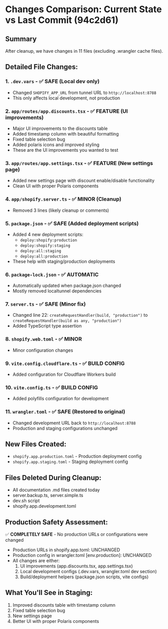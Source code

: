 # Changes Comparison: Current State vs Last Commit (94c2d61)

## Summary
After cleanup, we have changes in 11 files (excluding .wrangler cache files).

## Detailed File Changes:

### 1. `.dev.vars` - ✅ SAFE (Local dev only)
- Changed `SHOPIFY_APP_URL` from tunnel URL to `http://localhost:8788`
- This only affects local development, not production

### 2. `app/routes/app.discounts.tsx` - ✅ FEATURE (UI improvements)
- Major UI improvements to the discounts table
- Added timestamp column with beautiful formatting
- Fixed table selection bug
- Added polaris icons and improved styling
- These are the UI improvements you wanted to test

### 3. `app/routes/app.settings.tsx` - ✅ FEATURE (New settings page)
- Added new settings page with discount enable/disable functionality
- Clean UI with proper Polaris components

### 4. `app/shopify.server.ts` - ✅ MINOR (Cleanup)
- Removed 3 lines (likely cleanup or comments)

### 5. `package.json` - ✅ SAFE (Added deployment scripts)
- Added 4 new deployment scripts:
  - `deploy:shopify:production`
  - `deploy:shopify:staging`
  - `deploy:all:staging`
  - `deploy:all:production`
- These help with staging/production deployments

### 6. `package-lock.json` - ✅ AUTOMATIC
- Automatically updated when package.json changed
- Mostly removed localtunnel dependencies

### 7. `server.ts` - ✅ SAFE (Minor fix)
- Changed line 22: `createRequestHandler(build, "production")` to `createRequestHandler(build as any, "production")`
- Added TypeScript type assertion

### 8. `shopify.web.toml` - ✅ MINOR
- Minor configuration changes

### 9. `vite.config.cloudflare.ts` - ✅ BUILD CONFIG
- Added configuration for Cloudflare Workers build

### 10. `vite.config.ts` - ✅ BUILD CONFIG
- Added polyfills configuration for development

### 11. `wrangler.toml` - ✅ SAFE (Restored to original)
- Changed development URL back to `http://localhost:8788`
- Production and staging configurations unchanged

## New Files Created:
- `shopify.app.production.toml` - Production deployment config
- `shopify.app.staging.toml` - Staging deployment config

## Files Deleted During Cleanup:
- All documentation .md files created today
- server.backup.ts, server.simple.ts
- dev.sh script
- shopify.app.development.toml

## Production Safety Assessment:
✅ **COMPLETELY SAFE** - No production URLs or configurations were changed
- Production URLs in shopify.app.toml: UNCHANGED
- Production config in wrangler.toml [env.production]: UNCHANGED
- All changes are either:
  1. UI improvements (app.discounts.tsx, app.settings.tsx)
  2. Local development configs (.dev.vars, wrangler.toml dev section)
  3. Build/deployment helpers (package.json scripts, vite configs)

## What You'll See in Staging:
1. Improved discounts table with timestamp column
2. Fixed table selection bug
3. New settings page
4. Better UI with proper Polaris components